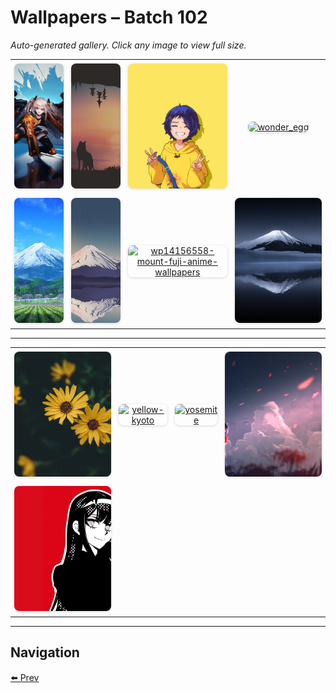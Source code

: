 # Wallpapers – Batch 102

_Auto-generated gallery. Click any image to view full size._

<table style="border-collapse:collapse; width:100%;">
  <tr>
    <td style="padding:6px; vertical-align:middle; text-align:center;"><a href="https://raw.githubusercontent.com/rubiin/wallpapers/master/wallpapers/wing_girl.jpg"><img src="https://raw.githubusercontent.com/rubiin/wallpapers/master/wallpapers/wing_girl.jpg" alt="wing_girl" loading="lazy" style="width:300px; height:200px; object-fit:cover; border-radius:8px; box-shadow:0 1px 4px rgba(0,0,0,0.15);"></a></td>
    <td style="padding:6px; vertical-align:middle; text-align:center;"><a href="https://raw.githubusercontent.com/rubiin/wallpapers/master/wallpapers/wolf.jpg"><img src="https://raw.githubusercontent.com/rubiin/wallpapers/master/wallpapers/wolf.jpg" alt="wolf" loading="lazy" style="width:300px; height:200px; object-fit:cover; border-radius:8px; box-shadow:0 1px 4px rgba(0,0,0,0.15);"></a></td>
    <td style="padding:6px; vertical-align:middle; text-align:center;"><a href="https://raw.githubusercontent.com/rubiin/wallpapers/master/wallpapers/wonder-egg-priority.jpg"><img src="https://raw.githubusercontent.com/rubiin/wallpapers/master/wallpapers/wonder-egg-priority.jpg" alt="wonder-egg-priority" loading="lazy" style="width:300px; height:200px; object-fit:cover; border-radius:8px; box-shadow:0 1px 4px rgba(0,0,0,0.15);"></a></td>
    <td style="padding:6px; vertical-align:middle; text-align:center;"><a href="https://raw.githubusercontent.com/rubiin/wallpapers/master/wallpapers/wonder_egg.png"><img src="https://raw.githubusercontent.com/rubiin/wallpapers/master/wallpapers/wonder_egg.png" alt="wonder_egg" loading="lazy" style="width:300px; height:200px; object-fit:cover; border-radius:8px; box-shadow:0 1px 4px rgba(0,0,0,0.15);"></a></td>
  </tr>
  <tr>
    <td style="padding:6px; vertical-align:middle; text-align:center;"><a href="https://raw.githubusercontent.com/rubiin/wallpapers/master/wallpapers/wp10874401-peaceful-mountain-anime-wallpapers.jpg"><img src="https://raw.githubusercontent.com/rubiin/wallpapers/master/wallpapers/wp10874401-peaceful-mountain-anime-wallpapers.jpg" alt="wp10874401-peaceful-mountain-anime-wallpapers" loading="lazy" style="width:300px; height:200px; object-fit:cover; border-radius:8px; box-shadow:0 1px 4px rgba(0,0,0,0.15);"></a></td>
    <td style="padding:6px; vertical-align:middle; text-align:center;"><a href="https://raw.githubusercontent.com/rubiin/wallpapers/master/wallpapers/wp12615075-4k-mount-fuji-wallpapers.jpg"><img src="https://raw.githubusercontent.com/rubiin/wallpapers/master/wallpapers/wp12615075-4k-mount-fuji-wallpapers.jpg" alt="wp12615075-4k-mount-fuji-wallpapers" loading="lazy" style="width:300px; height:200px; object-fit:cover; border-radius:8px; box-shadow:0 1px 4px rgba(0,0,0,0.15);"></a></td>
    <td style="padding:6px; vertical-align:middle; text-align:center;"><a href="https://raw.githubusercontent.com/rubiin/wallpapers/master/wallpapers/wp14156558-mount-fuji-anime-wallpapers.jpg"><img src="https://raw.githubusercontent.com/rubiin/wallpapers/master/wallpapers/wp14156558-mount-fuji-anime-wallpapers.jpg" alt="wp14156558-mount-fuji-anime-wallpapers" loading="lazy" style="width:300px; height:200px; object-fit:cover; border-radius:8px; box-shadow:0 1px 4px rgba(0,0,0,0.15);"></a></td>
    <td style="padding:6px; vertical-align:middle; text-align:center;"><a href="https://raw.githubusercontent.com/rubiin/wallpapers/master/wallpapers/wp14156684-mount-fuji-anime-wallpapers.jpg"><img src="https://raw.githubusercontent.com/rubiin/wallpapers/master/wallpapers/wp14156684-mount-fuji-anime-wallpapers.jpg" alt="wp14156684-mount-fuji-anime-wallpapers" loading="lazy" style="width:300px; height:200px; object-fit:cover; border-radius:8px; box-shadow:0 1px 4px rgba(0,0,0,0.15);"></a></td>
  </tr>
</table>

<hr/>

<table style="border-collapse:collapse; width:100%;">
  <tr>
    <td style="padding:6px; vertical-align:middle; text-align:center;"><a href="https://raw.githubusercontent.com/rubiin/wallpapers/master/wallpapers/yellow-flowers.jpg"><img src="https://raw.githubusercontent.com/rubiin/wallpapers/master/wallpapers/yellow-flowers.jpg" alt="yellow-flowers" loading="lazy" style="width:300px; height:200px; object-fit:cover; border-radius:8px; box-shadow:0 1px 4px rgba(0,0,0,0.15);"></a></td>
    <td style="padding:6px; vertical-align:middle; text-align:center;"><a href="https://raw.githubusercontent.com/rubiin/wallpapers/master/wallpapers/yellow-kyoto.jpg"><img src="https://raw.githubusercontent.com/rubiin/wallpapers/master/wallpapers/yellow-kyoto.jpg" alt="yellow-kyoto" loading="lazy" style="width:300px; height:200px; object-fit:cover; border-radius:8px; box-shadow:0 1px 4px rgba(0,0,0,0.15);"></a></td>
    <td style="padding:6px; vertical-align:middle; text-align:center;"><a href="https://raw.githubusercontent.com/rubiin/wallpapers/master/wallpapers/yosemite.png"><img src="https://raw.githubusercontent.com/rubiin/wallpapers/master/wallpapers/yosemite.png" alt="yosemite" loading="lazy" style="width:300px; height:200px; object-fit:cover; border-radius:8px; box-shadow:0 1px 4px rgba(0,0,0,0.15);"></a></td>
    <td style="padding:6px; vertical-align:middle; text-align:center;"><a href="https://raw.githubusercontent.com/rubiin/wallpapers/master/wallpapers/yoshika_miyako.jpg"><img src="https://raw.githubusercontent.com/rubiin/wallpapers/master/wallpapers/yoshika_miyako.jpg" alt="yoshika_miyako" loading="lazy" style="width:300px; height:200px; object-fit:cover; border-radius:8px; box-shadow:0 1px 4px rgba(0,0,0,0.15);"></a></td>
  </tr>
  <tr>
    <td style="padding:6px; vertical-align:middle; text-align:center;"><a href="https://raw.githubusercontent.com/rubiin/wallpapers/master/wallpapers/zero-two-red.png"><img src="https://raw.githubusercontent.com/rubiin/wallpapers/master/wallpapers/zero-two-red.png" alt="zero-two-red" loading="lazy" style="width:300px; height:200px; object-fit:cover; border-radius:8px; box-shadow:0 1px 4px rgba(0,0,0,0.15);"></a></td>
    <td style="padding:6px;"></td>
    <td style="padding:6px;"></td>
    <td style="padding:6px;"></td>
  </tr>
</table>

<hr/>

## Navigation

[⬅️ Prev](index_101.md)
